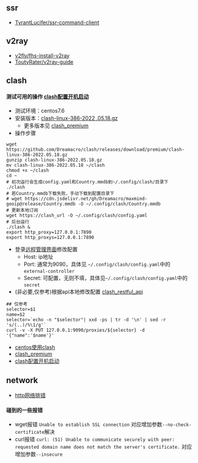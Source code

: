 ## ssr
* [TyrantLucifer/ssr-command-client](https://github.com/TyrantLucifer/ssr-command-client)

## v2ray
* [v2fly/fhs-install-v2ray](https://github.com/v2fly/fhs-install-v2ray)
* [ToutyRater/v2ray-guide](https://github.com/ToutyRater/v2ray-guide)

## clash

#### 测试可用的操作 [clash配置开机启动](https://einverne.github.io/post/2021/03/linux-use-clash.html)
- 测试环境：centos7.6
- 安装版本：[clash-linux-386-2022 .05.18.gz](https://github.com/Dreamacro/clash/releases/download/premium/clash-linux-386-2022.05.18.gz)   
  - 更多版本见 [clash_premium](https://github.com/Dreamacro/clash/releases/tag/premium)
- 操作步骤
```shell
wget https://github.com/Dreamacro/clash/releases/download/premium/clash-linux-386-2022.05.18.gz 
gunzip clash-linux-386-2022.05.18.gz
mv clash-linux-386-2022.05.18 ~/clash
chmod +x ~/clash
cd ~
# 初次运行会生成config.yaml和Country.mmdb到~/.config/clash/目录下
./clash 
# 若Country.mmdb下载失败，手动下载到配置目录下
# wget https://cdn.jsdelivr.net/gh/Dreamacro/maxmind-geoip@release/Country.mmdb -O ~/.config/clash/Country.mmdb
# 更新本地订阅
wget https://clash_url -O ~/.config/clash/config.yaml
# 后台运行
./clash &
export http_proxy=127.0.0.1:7890
export http_proxys=127.0.0.1:7890
```
- 登录[远程管理界面](http://clash.razord.top/)修改配置
  - Host: ip地址
  - Port: 通常为9090，具体见 `~/.config/clash/config.yaml`中的`external-controller`
  - Secret: 可配置，无则不填，具体见`~/.config/clash/config.yaml`中的`secret` 
- (非必要,仅参考)根据api本地修改配置 [clash_restful_api](https://clash.gitbook.io/)
```shell
## 仅参考
selector=$1
name=$2
selector=`echo -n "$selector"| xxd -ps | tr -d '\n' | sed -r 's/(..)/%\1/g'`
curl -v -X PUT 127.0.0.1:9090/proxies/${selector} -d '{"name":'$name'}'
```

* [centos使用clash](https://i.jakeyu.top/2021/11/27/centos-%E4%BD%BF%E7%94%A8-Clash-%E6%A2%AF%E5%AD%90/)
* [clash_premium](https://github.com/Dreamacro/clash/releases/tag/premium)
* [clash配置开机启动](https://einverne.github.io/post/2021/03/linux-use-clash.html)


## network
* [http网络排错](https://www.cnblogs.com/hujuntao/p/11984700.html)
#### 碰到的一些报错
- wget报错 `Unable to establish SSL connection` 对应增加参数`--no-check-certificate`解决
- curl报错 `curl: (51) Unable to communicate securely with peer: requested domain name does not match the server's certificate.` 对应增加参数`--insecure`
